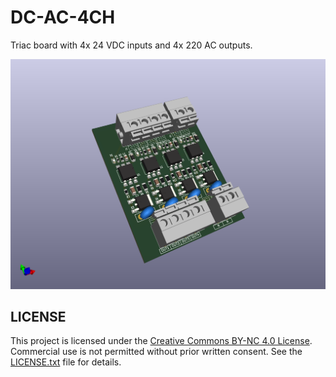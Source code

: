 # DC-AC-4CH

Triac board with 4x 24 VDC inputs and 4x 220 AC outputs.

![alt text](https://github.com/thermseekr/dc-ac-4ch/blob/main/V1/dc-ac-4ch-v1.png "DC-AC-4CH-V1")

## LICENSE

This project is licensed under the [Creative Commons BY-NC 4.0 License](https://creativecommons.org/licenses/by-nc/4.0/).
Commercial use is not permitted without prior written consent. See the [LICENSE.txt](LICENSE.txt) file for details.
